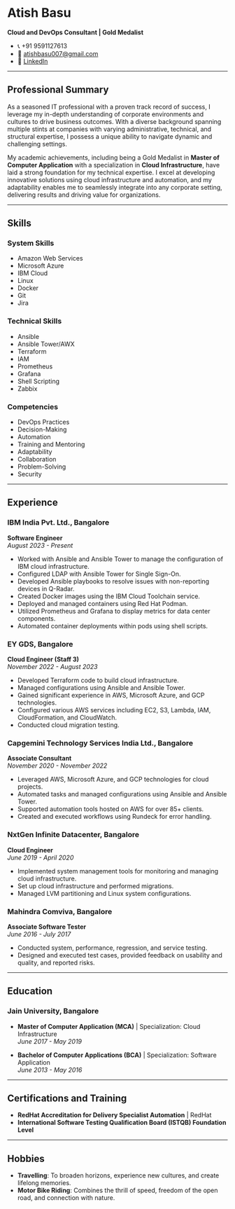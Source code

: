 # Atish Basu  

**Cloud and DevOps Consultant | Gold Medalist**  

- 📞 +91 9591127613  
- 📧 <atishbasu007@gmail.com>  
- 🔗 [LinkedIn](https://www.linkedin.com/in/atish-basu-1b882677/)  

---

## Professional Summary  

As a seasoned IT professional with a proven track record of success, I leverage my in-depth understanding of corporate environments and cultures to drive business outcomes. With a diverse background spanning multiple stints at companies with varying administrative, technical, and structural expertise, I possess a unique ability to navigate dynamic and challenging settings.  

My academic achievements, including being a Gold Medalist in **Master of Computer Application** with a specialization in **Cloud Infrastructure**, have laid a strong foundation for my technical expertise. I excel at developing innovative solutions using cloud infrastructure and automation, and my adaptability enables me to seamlessly integrate into any corporate setting, delivering results and driving value for organizations.

---

## Skills  

### System Skills  

- Amazon Web Services  
- Microsoft Azure  
- IBM Cloud  
- Linux  
- Docker  
- Git  
- Jira  

### Technical Skills  

- Ansible  
- Ansible Tower/AWX  
- Terraform  
- IAM  
- Prometheus  
- Grafana  
- Shell Scripting  
- Zabbix  

### Competencies  

- DevOps Practices  
- Decision-Making  
- Automation  
- Training and Mentoring  
- Adaptability  
- Collaboration  
- Problem-Solving  
- Security  

---

## Experience  

### **IBM India Pvt. Ltd., Bangalore**  

**Software Engineer**  
_August 2023 - Present_  

- Worked with Ansible and Ansible Tower to manage the configuration of IBM cloud infrastructure.  
- Configured LDAP with Ansible Tower for Single Sign-On.  
- Developed Ansible playbooks to resolve issues with non-reporting devices in Q-Radar.  
- Created Docker images using the IBM Cloud Toolchain service.  
- Deployed and managed containers using Red Hat Podman.  
- Utilized Prometheus and Grafana to display metrics for data center components.  
- Automated container deployments within pods using shell scripts.  

### **EY GDS, Bangalore**  

**Cloud Engineer (Staff 3)**  
_November 2022 - August 2023_  

- Developed Terraform code to build cloud infrastructure.  
- Managed configurations using Ansible and Ansible Tower.  
- Gained significant experience in AWS, Microsoft Azure, and GCP technologies.  
- Configured various AWS services including EC2, S3, Lambda, IAM, CloudFormation, and CloudWatch.  
- Conducted cloud migration testing.  

### **Capgemini Technology Services India Ltd., Bangalore**  

**Associate Consultant**  
_November 2020 - November 2022_  

- Leveraged AWS, Microsoft Azure, and GCP technologies for cloud projects.  
- Automated tasks and managed configurations using Ansible and Ansible Tower.  
- Supported automation tools hosted on AWS for over 85+ clients.  
- Created and executed workflows using Rundeck for error handling.  

### **NxtGen Infinite Datacenter, Bangalore**  

**Cloud Engineer**  
_June 2019 - April 2020_  

- Implemented system management tools for monitoring and managing cloud infrastructure.  
- Set up cloud infrastructure and performed migrations.  
- Managed LVM partitioning and Linux system configurations.  

### **Mahindra Comviva, Bangalore**  

**Associate Software Tester**  
_June 2016 - July 2017_  

- Conducted system, performance, regression, and service testing.  
- Designed and executed test cases, provided feedback on usability and quality, and reported risks.  

---

## Education  

### **Jain University, Bangalore**  

- **Master of Computer Application (MCA)** | Specialization: Cloud Infrastructure  
  _June 2017 - May 2019_  

- **Bachelor of Computer Applications (BCA)** | Specialization: Software Application  
  _June 2013 - May 2016_  

---

## Certifications and Training  

- **RedHat Accreditation for Delivery Specialist Automation** | RedHat  
- **International Software Testing Qualification Board (ISTQB) Foundation Level**  

---

## Hobbies  

- **Travelling**: To broaden horizons, experience new cultures, and create lifelong memories.  
- **Motor Bike Riding**: Combines the thrill of speed, freedom of the open road, and connection with nature.  

